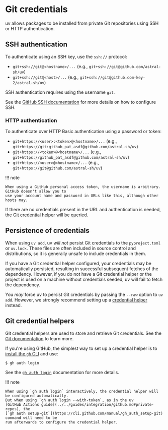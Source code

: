 # Git credentials

uv allows packages to be installed from private Git repositories using SSH or HTTP authentication.

## SSH authentication

To authenticate using an SSH key, use the `ssh://` protocol:

- `git+ssh://git@<hostname>/...` (e.g., `git+ssh://git@github.com/astral-sh/uv`)
- `git+ssh://git@<host>/...` (e.g., `git+ssh://git@github.com-key-2/astral-sh/uv`)

SSH authentication requires using the username `git`.

See the
[GitHub SSH documentation](https://docs.github.com/en/authentication/connecting-to-github-with-ssh/about-ssh)
for more details on how to configure SSH.

### HTTP authentication

To authenticate over HTTP Basic authentication using a password or token:

- `git+https://<user>:<token>@<hostname>/...` (e.g.,
  `git+https://git:github_pat_asdf@github.com/astral-sh/uv`)
- `git+https://<token>@<hostname>/...` (e.g., `git+https://github_pat_asdf@github.com/astral-sh/uv`)
- `git+https://<user>@<hostname>/...` (e.g., `git+https://git@github.com/astral-sh/uv`)

!!! note

    When using a GitHub personal access token, the username is arbitrary. GitHub doesn't allow you to
    use your account name and password in URLs like this, although other hosts may.

If there are no credentials present in the URL and authentication is needed, the
[Git credential helper](#git-credential-helpers) will be queried.

## Persistence of credentials

When using `uv add`, uv _will not_ persist Git credentials to the `pyproject.toml` or `uv.lock`.
These files are often included in source control and distributions, so it is generally unsafe to
include credentials in them.

If you have a Git credential helper configured, your credentials may be automatically persisted,
resulting in successful subsequent fetches of the dependency. However, if you do not have a Git
credential helper or the project is used on a machine without credentials seeded, uv will fail to
fetch the dependency.

You _may_ force uv to persist Git credentials by passing the `--raw` option to `uv add`. However, we
strongly recommend setting up a [credential helper](#git-credential-helpers) instead.

## Git credential helpers

Git credential helpers are used to store and retrieve Git credentials. See the
[Git documentation](https://git-scm.com/doc/credential-helpers) to learn more.

If you're using GitHub, the simplest way to set up a credential helper is to
[install the `gh` CLI](https://github.com/cli/cli#installation) and use:

```console
$ gh auth login
```

See the [`gh auth login`](https://cli.github.com/manual/gh_auth_login) documentation for more
details.

!!! note

    When using `gh auth login` interactively, the credential helper will be configured automatically.
    But when using `gh auth login --with-token`, as in the uv
    [GitHub Actions guide](../../guides/integration/github.md#private-repos), the
    [`gh auth setup-git`](https://cli.github.com/manual/gh_auth_setup-git) command will need to be
    run afterwards to configure the credential helper.
